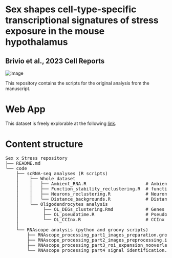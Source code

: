 # Sex shapes cell-type-specific transcriptional signatures of stress exposure in the mouse hypothalamus
## Brivio et al., 2023 Cell Reports
![image](https://github.com/EBrivio/sex_stress/assets/58255155/7290a886-3f4b-4dff-9b70-1c7d52eb9a17)

This repository contains the scripts for the original analysis from the manuscript.

# Web App
This dataset is freely explorable at the following [link](https://male-female-stress.weizmann.ac.il/shinyApp/).

# Content structure
<pre>
Sex x Stress repository  
├── README.md 
└── code
    ├── scRNA-seq analyses (R scripts)  
    │    ├── Whole dataset   
    │    │   ├── Ambient_RNA.R                      # Ambient RNA calculation  
    │    │   ├── Function_stability_reclustering.R  # function to calculate stability in neurons reclustering
    │    │   ├── Neurons_reclustering.R             # Neurons reclustering  
    │    │   └── Distance_backgrounds.R             # Distance of ARS response between backgrounds   
    │    └── Oligodendrocytes analysis  
    │         ├── OL_DEGs_clustering.Rmd            # Genes clustering  
    │         ├── OL_pseudotime.R                   # Pseudotime analysis 
    │         └── OL_CCInx.R                        # CCInx permutation analysis 
    │  
    └── RNAscope analysis (python and groovy scripts)  
        ├── RNAscope_processing_part1_images_preparation.groovy         # Images preparation (groovy)  
        ├── RNAscope_processing_part2_images_preprocessing.ipynb        # Images preprocessing (py)
        ├── RNAscope_processing_part3_roi_expansion_nooverlap.groovy    # ROI espansion (groovy)  
        └── RNAscope_processing_part4_signal_identification.ipynb       # Signal detection (py)
</pre>

